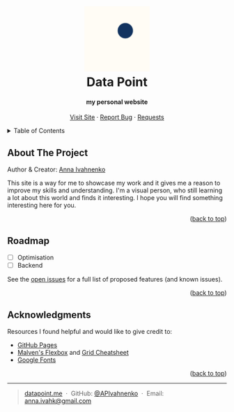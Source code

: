 <a name="readme-top"></a>

<!-- PROJECT LOGO -->

<h1 align="center">
<br>
<a href=""><img src="images/dot-logo.png" alt="Logo" width="150"></a>
<br>Data Point</br>
</h1>

<h4 align="center">my personal website</h4>

<p align="center">
<a href="site_link">Visit Site</a>
·
<a href="https://github.com/APIvahnenko/datapoint/issues/new?labels=bug&template=bug-report---.md">Report Bug</a>
·
<a href="https://github.com/APIvahnenko/datapoint/issues/new?labels=enhancement&template=feature-request---.md">Requests</a>
</p>

<!-- <p align="center">
  <img width="500" src="https://i.gifer.com/3SBK.gif">
</p> -->

<!-- TABLE OF CONTENTS -->
<details>
  <summary>Table of Contents</summary>
  <ol>
    <li><a href="#about-the-project">About The Project</a></li>
    <li><a href="#roadmap">Roadmap</a></li>
    <li><a href="#acknowledgments">Acknowledgments</a></li>
  </ol>
</details>

<!-- ABOUT THE PROJECT -->

## About The Project

Author & Creator: [Anna Ivahnenko](anna.ivahk@gmail.com)

This site is a way for me to showcase my work and it gives me a reason to improve my skills and understanding. I'm a visual person, who still learning a lot about this world and finds it interesting. I hope you will find something interesting here for you.

<p align="right">(<a href="#readme-top">back to top</a>)</p>

<!-- ### Built With

This section should list any major frameworks/libraries used to bootstrap your project. Leave any add-ons/plugins for the acknowledgements section. Here are a few examples.

- [![Next][Next.js]][Next-url]
- [![React][React.js]][React-url]
- [![Vue][Vue.js]][Vue-url]
- [![Angular][Angular.io]][Angular-url]
- [![Laravel][Laravel.com]][Laravel-url]
- [![Bootstrap][Bootstrap.com]][Bootstrap-url]

<p align="right">(<a href="#readme-top">back to top</a>)</p> -->

<!-- ROADMAP -->

## Roadmap

- [ ] Optimisation
- [ ] Backend

See the [open issues](https://github.com/apivahnenko/REPO/issues) for a full list of proposed features (and known issues).

<p align="right">(<a href="#readme-top">back to top</a>)</p>

<!-- ACKNOWLEDGMENTS -->

## Acknowledgments

Resources I found helpful and would like to give credit to:

- [GitHub Pages](https://pages.github.com)
- [Malven's Flexbox](https://flexbox.malven.co/) and [Grid Cheatsheet](https://grid.malven.co/)
- [Google Fonts]()

<p align="right">(<a href="#readme-top">back to top</a>)</p>

---

> [datapoint.me](site_link) &nbsp;&middot;&nbsp;
> GitHub: [@APIvahnenko](https://github.com/APIvahnenko) &nbsp;&middot;&nbsp;
> Email: anna.ivahk@gmail.com
